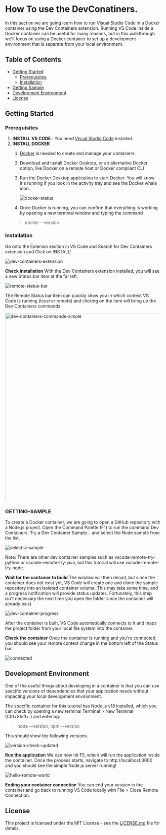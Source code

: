 # How To use the DevConatiners.

In this section we are going learn how to run Visual Studio Code in a Docker container using the Dev Containers extension.
Running VS Code inside a Docker container can be useful for many reasons, but in this walkthrough we'll focus on using a Docker container to set up a development environment that is separate from your local environment.

## Table of Contents
- [Getting Started](#getting-started)
  - [Prerequisites](#prerequisites)
  - [Installation](#installation)
- [Getting Sample](#GETTING-SAMPLE)
- [Development Environment](#development-environment)
- [License](#license)

## Getting Started

### Prerequisites

1. **INSTALL VS CODE** : You need [Visual Studio Code](https://code.visualstudio.com/) installed.
2. **INSTALL DOCKER**
   1. [Docker](https://www.docker.com/products/docker-desktop/) is needed to create and manage your containers.
   2. Download and install Docker Desktop, or an alternative Docker option, like Docker on a remote host or Docker compliant        CLI
   3. Run the Docker Desktop application to start Docker. You will know it's running if you look in the activity tray and          see the Docker whale icon.

      ![docker-status](https://github.com/Manavbangotra/Python/assets/87271558/792766c3-2d68-461d-8e22-cfa7e22c0d23)

   4. Once Docker is running, you can confirm that everything is working by opening a new terminal window and typing the           command
     > docker --version

### Installation

Go onto the Extenion section in VS Code and Search for Dev Containers extension and Click on INSTALL!

![dev-containers-extension](https://github.com/Manavbangotra/Python/assets/87271558/cf3fd5e6-c5a2-4b11-91a7-20bb033b8db2)

**Check installation**
With the Dev Containers extension installed, you will see a new Status bar item at the far left.

![remote-status-bar](https://github.com/Manavbangotra/Python/assets/87271558/31947513-1749-45b3-9b53-df004025234d)

The Remote Status bar item can quickly show you in which context VS Code is running (local or remote) and clicking on the item will bring up the Dev Containers commands.

<img width="606" alt="dev-containers-commands-simple" src="https://github.com/Manavbangotra/Python/assets/87271558/d97ecec1-0dfa-4f4c-bd94-d020f5013351">

### GETTING-SAMPLE
To create a Docker container, we are going to open a GitHub repository with a Node.js project.
Open the Command Palette (F1) to run the command Dev Containers: Try a Dev Container Sample... and select the Node sample from the list.

![select-a-sample](https://github.com/Manavbangotra/Python/assets/87271558/86431325-7005-4e0f-b1f8-f2f37979b8fd)

Note: There are other dev container samples such as vscode-remote-try-python or vscode-remote-try-java, but this tutorial will use vscode-remote-try-node.

**Wait for the container to build**
The window will then reload, but since the container does not exist yet, VS Code will create one and clone the sample repository into an isolated container volume. This may take some time, and a progress notification will provide status updates. Fortunately, this step isn't necessary the next time you open the folder since the container will already exist.

![dev-container-progress](https://github.com/Manavbangotra/Python/assets/87271558/d465e2dc-a3f1-43cc-9301-93fb1cf6525c)

After the container is built, VS Code automatically connects to it and maps the project folder from your local file system into the container.

**Check the container**
Once the container is running and you're connected, you should see your remote context change in the bottom left of the Status bar.

![connected](https://github.com/Manavbangotra/Python/assets/87271558/acc3275c-e8d1-46d2-bc4e-8b6b978fe99d)

## Development Environment

One of the useful things about developing in a container is that you can use specific versions of dependencies that your application needs without impacting your local development environment.

The specific container for this tutorial has Node.js v18 installed, which you can check by opening a new terminal Terminal > New Terminal (Ctrl+Shift+`) and entering:

> node --version; npm --version

This should show the following versions.

![version-check-updated](https://github.com/Manavbangotra/Python/assets/87271558/769ea7ea-7416-43c9-83fc-2c4c29ef1ef7)

**Run the application**
We can now hit F5, which will run the application inside the container. Once the process starts, navigate to http://localhost:3000 and you should see the simple Node.js server running!

![hello-remote-world](https://github.com/Manavbangotra/Python/assets/87271558/9c0e4e07-207e-48e8-878d-b5d59bcbcbd3)

**Ending your container connection**
You can end your session in the container and go back to running VS Code locally with File > Close Remote Connection.

## License

This project is licensed under the MIT License - see the [LICENSE.md](LICENSE.md) file for details.



